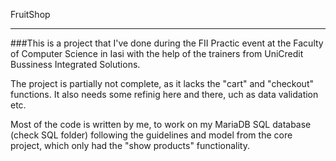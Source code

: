 FruitShop
___


###This is a project that I've done during the FII Practic event at the Faculty of Computer Science in Iasi with the help of the trainers from UniCredit Bussiness Integrated Solutions.

The project is partially not complete, as it lacks the "cart" and "checkout" functions. It also needs some refinig here and there, uch as data validation etc.

Most of the code is written by me, to work on my MariaDB SQL database (check SQL folder) following the guidelines and model from the core project, which only had the "show products" functionality.
